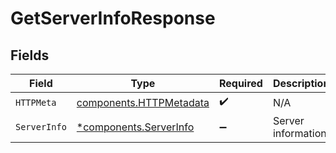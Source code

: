 # GetServerInfoResponse


## Fields

| Field                                                              | Type                                                               | Required                                                           | Description                                                        |
| ------------------------------------------------------------------ | ------------------------------------------------------------------ | ------------------------------------------------------------------ | ------------------------------------------------------------------ |
| `HTTPMeta`                                                         | [components.HTTPMetadata](../../models/components/httpmetadata.md) | :heavy_check_mark:                                                 | N/A                                                                |
| `ServerInfo`                                                       | [*components.ServerInfo](../../models/components/serverinfo.md)    | :heavy_minus_sign:                                                 | Server information                                                 |
